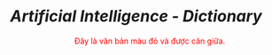  # ***Artificial Intelligence - Dictionary***
<div style="text-align: center;">
  <span style="color: red;">Đây là văn bản màu đỏ và được căn giữa.</span>
</div>

